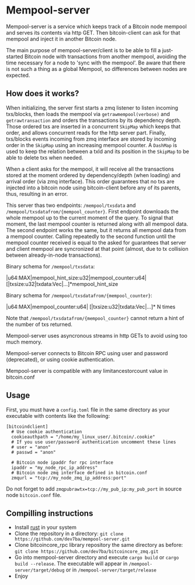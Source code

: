 Mempool-server
==============

Mempool-server is a service which keeps track of a Bitcoin node mempool and serves its contents via http GET. Then bitcoin-client can ask for that mempool and inject it in another Bitcoin node.

The main purpose of mempool-server/client is to be able to fill a just-started Bitcoin node with transactions from another mempool, avoiding the time necessary for a node to 'sync with the mempool'. Be aware that there is not such a thing as a global Mempool, so differences between nodes are expected.

How does it works?
------------------

When initializing, the server first starts a zmq listener to listen incoming txs/blocks, then loads the mempool via  `getrawmempool(verbose)` and  `getrawtransaction` and orders the transactions by its dependency depth. Those ordered txs are inserted in a concurrent `SkipMap` which keeps that order, and allows concurrent reads for the http server part. Finally, txs/blocks events incoming from zmq interface are stored by incoming order in the `SkipMap` using an increasing mempool counter. A `DashMap` is used to keep the relation between a txId and its position in the `SkipMap` to be able to delete txs when needed.

When a client asks for the mempool, it will receive all the transactions stored at the moment ordered by dependency/depth (when loading) and arrival order (via zmq interface). This order guarantees that no txs are injected into a bitcoin node using bitcoin-client before any of its parents, thus, resulting in an error.

This server thas two endpoints: `/mempool/txsdata` and `/mempool/txsdatafrom/{mempool_counter}`. First endpoint downloads the whole mempool up to the current moment of the query. To signal that moment, the last mempool counter is returned along with all mempool data. The second endpoint works the same, but it returns all mempool data from a mempool counter. Calling repeatedly to the second function until the mempool counter received is equal to the asked for guarantees that server and client mempool are syncronized at that point (almost, due to tx collision between already-in-node transactions).

Binary schema for `/mempool/txsdata`:

|u64:MAX|mempool_hint_size:u32|mempool_counter:u64| [|txsize:u32|txdata:Vec<u8>|...]*mempool_hint_size

Binary schema for `/mempool/txsdatafrom/{mempool_counter}`:

|u64:MAX|mempool_counter:u64| [|txsize:u32|txdata:Vec<u8>|...]* N times

Note that `/mempool/txsdatafrom/{mempool_counter}` cannot return a hint of the number of txs returned.

Mempool-server uses asyncronous streams in http GETs to avoid using too much memory.

Mempool-server connects to Bitcoin RPC using user and password (deprecated), or using cookie authentication.

Mempool-server is compatible with any limitancestorcount value in bitcoin.conf

Usage
-----

First, you must have a `config.toml` file in the same directory as your executable with contents like the following:
```
[bitcoindclient]
  # Use cookie authentication
  cookieauthpath = "/home/my_linux_user/.bitcoin/.cookie"
  # If you use user/password authentication uncomment these lines
  # user = "anon"
  # passwd = "anon"

  # Bitcoin node ipaddr for rpc interface
  ipaddr = "my_node_rpc_ip_address"
  # Bitcoin node zmq interface defined in bitcoin.conf
  zmqurl = "tcp://my_node_zmq_ip_address:port"
```
Do not forget to add ``zmqpubrawtx=tcp://my_pub_ip:my_pub_port`` in source node `bitcoin.conf` file. 

Compilling instructions
-----------------------

- Install [rust](https://rustup.rs/) in your system
- Clone the repository in a directory: `git clone https://github.com/dev7ba/mempool-server.git`
- Clone bitcoincore_rpc library repository the same directory as before: `git clone https://github.com/dev7ba/bitcoincore_zmq.git`
- Go into mempool-server directory and execute `cargo build` or `cargo build --release`. The executable will appear in `/mempool-server/target/debug` or in `/mempool-server/target/release`
- Enjoy
```
